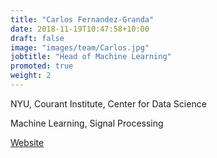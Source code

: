 ```yaml
---
title: "Carlos Fernandez-Granda"
date: 2018-11-19T10:47:58+10:00
draft: false
image: "images/team/Carlos.jpg"
jobtitle: "Head of Machine Learning"
promoted: true
weight: 2
---
```

NYU, Courant Institute, Center for Data Science

Machine Learning, Signal Processing

[Website](https://math.nyu.edu/~cfgranda/)
